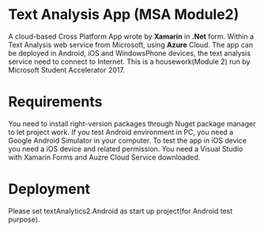 # Text Analysis App (MSA Module2)
A cloud-based Cross Platform App wrote by __Xamarin__ in __.Net__ form. Within a Text Analysis web service from Microsoft, using __Azure__ Cloud.
The app can be deployed in Android, iOS and WindowsPhone devices, the text analysis service need to connect to Internet.
This is a housework(Module 2) run by Microsoft Student Accelerator 2017.

# Requirements
You need to install right-version packages through Nuget package manager to let project work. If you test Android environment in PC, you need a Google Android Simulator in your computer. To test the app in iOS device you need a iOS device and related permission.
You need a Visual Studio with Xamarin Forms and Auzre Cloud Service downloaded.

# Deployment
Please set textAnalytics2.Android as start up project(for Android test purpose).

